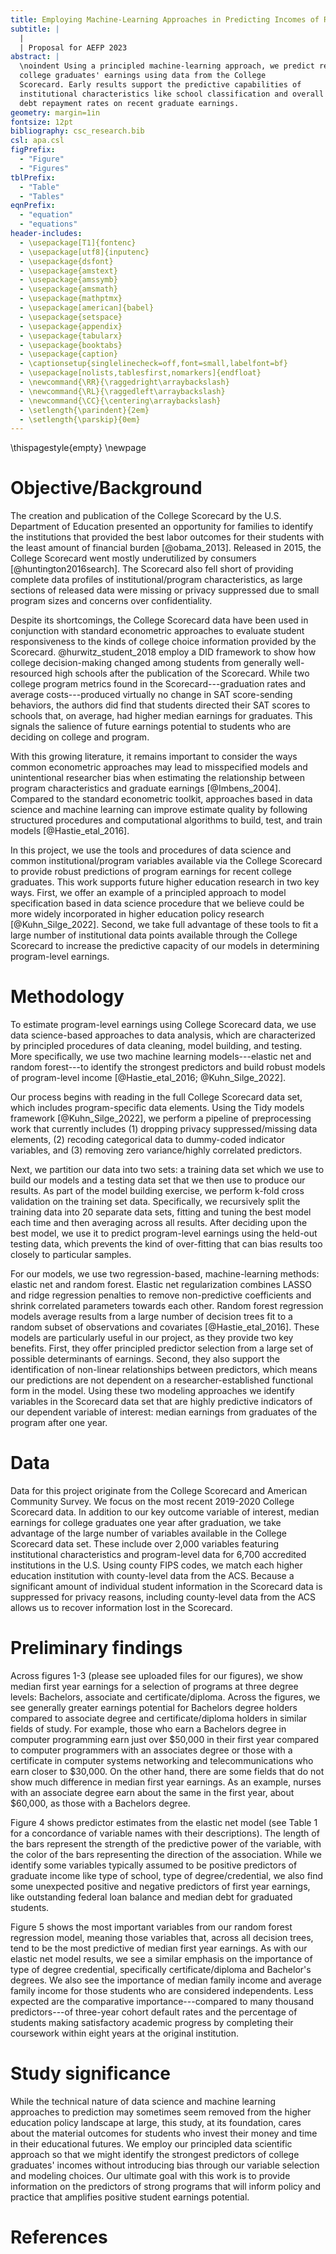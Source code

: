 ```yaml
---
title: Employing Machine-Learning Approaches in Predicting Incomes of Recent College Graduates
subtitle: |
  | 
  | Proposal for AEFP 2023
abstract: |
  \noindent Using a principled machine-learning approach, we predict recent
  college graduates' earnings using data from the College
  Scorecard. Early results support the predictive capabilities of
  institutional characteristics like school classification and overall
  debt repayment rates on recent graduate earnings.
geometry: margin=1in
fontsize: 12pt
bibliography: csc_research.bib
csl: apa.csl
figPrefix:
  - "Figure"
  - "Figures"
tblPrefix:
  - "Table"
  - "Tables"
eqnPrefix:
  - "equation"
  - "equations"
header-includes:
  - \usepackage[T1]{fontenc}
  - \usepackage[utf8]{inputenc}
  - \usepackage{dsfont}
  - \usepackage{amstext}
  - \usepackage{amssymb}
  - \usepackage{amsmath}
  - \usepackage{mathptmx}
  - \usepackage[american]{babel}
  - \usepackage{setspace}
  - \usepackage{appendix}
  - \usepackage{tabularx}
  - \usepackage{booktabs}
  - \usepackage{caption}
  - \captionsetup{singlelinecheck=off,font=small,labelfont=bf}
  - \usepackage[nolists,tablesfirst,nomarkers]{endfloat}
  - \newcommand{\RR}{\raggedright\arraybackslash}
  - \newcommand{\RL}{\raggedleft\arraybackslash}
  - \newcommand{\CC}{\centering\arraybackslash}
  - \setlength{\parindent}{2em}
  - \setlength{\parskip}{0em}
---
```


<!-- first page settings -->
\thispagestyle{empty}
\newpage
<!-- \doublespacing --> 

# Objective/Background

The creation and publication of the College Scorecard by the
U.S. Department of Education presented an opportunity for families to
identify the institutions that provided the best labor outcomes for
their students with the least amount of financial burden
[@obama_2013]. Released in 2015, the College Scorecard went mostly
underutilized by consumers [@huntington2016search]. The Scorecard also
fell short of providing complete data profiles of
institutional/program characteristics, as large sections of released
data were missing or privacy suppressed due to small program sizes and
concerns over confidentiality.

Despite its shortcomings, the College Scorecard data have been used in
conjunction with standard econometric approaches to evaluate student
responsiveness to the kinds of college choice information provided by
the Scorecard. @hurwitz_student_2018 employ a DID framework to show
how college decision-making changed among students from generally
well-resourced high schools after the publication of the Scorecard.
While two college program metrics found in the Scorecard---graduation
rates and average costs---produced virtually no change in SAT
score-sending behaviors, the authors did find that students directed
their SAT scores to schools that, on average, had higher median
earnings for graduates. This signals the salience of future earnings
potential to students who are deciding on college and program.

With this growing literature, it remains important to consider the
ways common econometric approaches may lead to misspecified models and
unintentional researcher bias when estimating the relationship between
program characteristics and graduate earnings [@Imbens_2004]. Compared
to the standard econometric toolkit, approaches based in data science
and machine learning can improve estimate quality by following
structured procedures and computational algorithms to build, test, and
train models [@Hastie_etal_2016]. 

In this project, we use the tools and procedures of data science and
common institutional/program variables available via the College
Scorecard to provide robust predictions of program earnings for recent
college graduates. This work supports future higher education research
in two key ways. First, we offer an example of a principled approach
to model specification based in data science procedure that we believe
could be more widely incorporated in higher education policy research
[@Kuhn_Silge_2022]. Second, we take full advantage of these tools to
fit a large number of institutional data points available through the
College Scorecard to increase the predictive capacity of our models in
determining program-level earnings.

# Methodology

<!--  to build subsequent models, add models -->
<!-- to built workflow and fit the models to resampled data. We then -->
<!-- perform tuning for both models to ensure maximum predictive capacity. -->

To estimate program-level earnings using College Scorecard data, we
use data science-based approaches to data analysis, which are
characterized by principled procedures of data cleaning, model
building, and testing. More specifically, we use two machine learning
models---elastic net and random forest---to identify the strongest
predictors and build robust models of program-level income
[@Hastie_etal_2016; @Kuhn_Silge_2022].

Our process begins with reading in the full College Scorecard data
set, which includes program-specific data elements. Using the Tidy
models framework [@Kuhn_Silge_2022], we perform a pipeline of
preprocessing work that currently includes (1) dropping privacy
suppressed/missing data elements, (2) recoding categorical data to
dummy-coded indicator variables, and (3) removing zero variance/highly
correlated predictors.

Next, we partition our data into two sets: a training data set which
we use to build our models and a testing data set that we then use to
produce our results. As part of the model building exercise, we
perform k-fold cross validation on the training set
data. Specifically, we recursively split the training data into 20
separate data sets, fitting and tuning the best model each time and
then averaging across all results. After deciding upon the best model,
we use it to predict program-level earnings using the held-out testing
data, which prevents the kind of over-fitting that can bias results
too closely to particular samples.

For our models, we use two regression-based, machine-learning methods:
elastic net and random forest. Elastic net regularization combines
LASSO and ridge regression penalties to remove non-predictive
coefficients and shrink correlated parameters towards each
other. Random forest regression models average results from a large
number of decision trees fit to a random subset of observations and
covariates [@Hastie_etal_2016]. These models are particularly useful
in our project, as they provide two key benefits. First, they offer
principled predictor selection from a large set of possible
determinants of earnings. Second, they also support the identification
of non-linear relationships between predictors, which means our
predictions are not dependent on a researcher-established functional
form in the model. Using these two modeling approaches we identify
variables in the Scorecard data set that are highly predictive
indicators of our dependent variable of interest: median earnings from
graduates of the program after one year.

# Data 

Data for this project originate from the College Scorecard and
American Community Survey. We focus on the most recent 2019-2020
College Scorecard data. In addition to our key outcome variable of
interest, median earnings for college graduates one year after
graduation, we take advantage of the large number of variables
available in the College Scorecard data set. These include over 2,000
variables featuring institutional characteristics and program-level
data for 6,700 accredited institutions in the U.S. Using county FIPS
codes, we match each higher education institution with county-level
data from the ACS. Because a significant amount of individual student
information in the Scorecard data is suppressed for privacy reasons,
including county-level data from the ACS allows us to recover
information lost in the Scorecard.

# Preliminary findings

Across figures 1-3 (please see uploaded files for our figures), we
show median first year earnings for a selection of programs at three
degree levels: Bachelors, associate and certificate/diploma. Across
the figures, we see generally greater earnings potential for Bachelors
degree holders compared to associate degree and certificate/diploma
holders in similar fields of study. For example, those who earn a
Bachelors degree in computer programming earn just over $50,000 in
their first year compared to computer programmers with an associates
degree or those with a certificate in computer systems networking and
telecommunications who earn closer to $30,000. On the other hand,
there are some fields that do not show much difference in median first
year earnings. As an example, nurses with an associate degree earn
about the same in the first year, about $60,000, as those with a
Bachelors degree.

Figure 4 shows predictor estimates from the elastic net model (see
Table 1 for a concordance of variable names with their
descriptions). The length of the bars represent the strength of the
predictive power of the variable, with the color of the bars
representing the direction of the association. While we identify some
variables typically assumed to be positive predictors of graduate
income like type of school, type of degree/credential, we also find
some unexpected positive and negative predictors of first year
earnings, like outstanding federal loan balance and median debt for
graduated students.

<!-- Both the elastic net and random forest regression models produced -->
<!-- estimates to inform the predictive capabilities of certain -->
<!-- program/institutional characteristics. -->

Figure 5 shows the most important variables from our random forest
regression model, meaning those variables that, across all decision
trees, tend to be the most predictive of median first year
earnings. As with our elastic net model results, we see a similar
emphasis on the importance of type of degree credential, specifically
certificate/diploma and Bachelor's degrees. We also see the importance
of median family income and average family income for those students
who are considered independents. Less expected are the comparative
importance---compared to many thousand predictors---of three-year
cohort default rates and the percentage of students making
satisfactory academic progress by completing their coursework within
eight years at the original institution.

# Study significance

While the technical nature of data science and machine learning
approaches to prediction may sometimes seem removed from the higher
education policy landscape at large, this study, at its foundation,
cares about the material outcomes for students who invest their money
and time in their educational futures. We employ our principled data
scientific approach so that we might identify the strongest predictors
of college graduates' incomes without introducing bias through our
variable selection and modeling choices. Our ultimate goal with this
work is to provide information on the predictors of strong programs
that will inform policy and practice that amplifies positive student
earnings potential.

<!-- Ultimately, this project serves not only as a new venture that -->
<!-- coalesces machine learning and higher education research to estimate -->
<!-- student earnings, but has the potential to provide more accurate -->
<!-- estimates of first year program-level earnings than would otherwise be -->
<!-- achieved through typical econometric approaches. -->

# References

